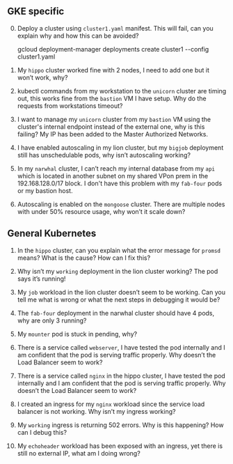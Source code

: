 ## GKE specific

0. Deploy a cluster using `cluster1.yaml` manifest. This will fail, can you explain why and how this can be avoided?

    gcloud deployment-manager deployments create cluster1 --config cluster1.yaml

1. My `hippo` cluster worked fine with 2 nodes, I need to add one but it won’t work, why?

2. kubectl commands from my workstation to the `unicorn` cluster are timing out, this works fine from the `bastion` VM I have setup. Why do the requests from workstations timeout?  

3. I want to manage my `unicorn` cluster from my `bastion` VM using the cluster's internal endpoint instead of the external one, why is this failing? My IP has been added to the Master Authorized Networks.

4. I have enabled autoscaling in my lion cluster, but my `bigjob` deployment still has unschedulable pods, why isn’t autoscaling working?

5. In my `narwhal` cluster, I can’t reach my internal database from my `api` which is located in another subnet on my shared VPon prem in the 192.168.128.0/17 block. I don't have this problem with my `fab-four` pods or my bastion host.

6. Autoscaling is enabled on the `mongoose` cluster. There are multiple nodes with under 50% resource usage, why won’t it scale down?

## General Kubernetes

1. In the `hippo` cluster, can you explain what the error message for `promsd` means? What is the cause? How can I fix this?

2. Why isn’t my `working` deployment in the lion cluster working? The pod says it’s running!

3. My `job` workload in the lion cluster doesn’t seem to be working. Can you tell me what is wrong or what the next steps in debugging it would be?

4. The `fab-four` deployment in the narwhal cluster should have 4 pods, why are only 3 running?

5. My `mounter` pod is stuck in pending, why?

6. There is a service called `webserver`, I have tested the pod internally and I am confident that the pod is serving traffic properly. Why doesn’t the Load Balancer seem to work?

7. There is a service called `nginx` in the hippo cluster, I have tested the pod internally and I am confident that the pod is serving traffic properly. Why doesn’t the Load Balancer seem to work?

8. I created an ingress for my `nginx` workload since the service load balancer is not working. Why isn’t my ingress working?

9. My `working` ingress is returning 502 errors. Why is this happening?  How can I debug this?

10. My `echoheader` workload has been exposed with an ingress, yet there is still no external IP, what am I doing wrong?
